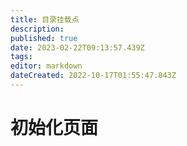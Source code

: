 ```yaml
---
title: 目录挂载点
description: 
published: true
date: 2023-02-22T09:13:57.439Z
tags: 
editor: markdown
dateCreated: 2022-10-17T01:55:47.843Z
---
```


# 初始化页面